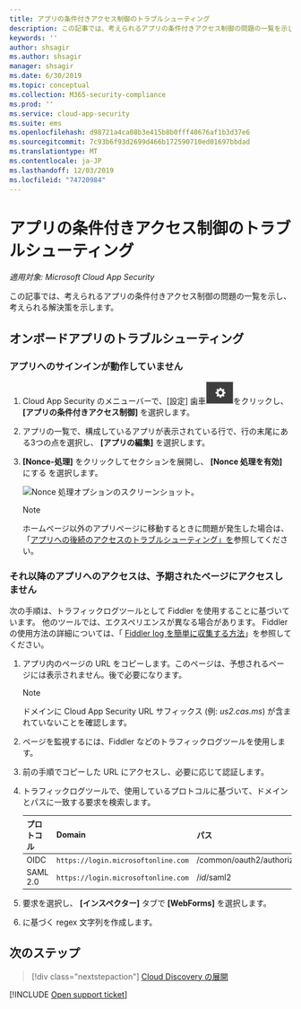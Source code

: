 ```yaml
---
title: アプリの条件付きアクセス制御のトラブルシューティング
description: この記事では、考えられるアプリの条件付きアクセス制御の問題の一覧を示し、考えられる解決策を示します。
keywords: ''
author: shsagir
ms.author: shsagir
manager: shsagir
ms.date: 6/30/2019
ms.topic: conceptual
ms.collection: M365-security-compliance
ms.prod: ''
ms.service: cloud-app-security
ms.suite: ems
ms.openlocfilehash: d98721a4ca08b3e415b8b0fff40676af1b3d37e6
ms.sourcegitcommit: 7c93b6f93d2699d466b172590710ed01697bbdad
ms.translationtype: MT
ms.contentlocale: ja-JP
ms.lasthandoff: 12/03/2019
ms.locfileid: "74720984"
---
```

# <a name="troubleshooting-conditional-access-app-control"></a>アプリの条件付きアクセス制御のトラブルシューティング

*適用対象: Microsoft Cloud App Security*

この記事では、考えられるアプリの条件付きアクセス制御の問題の一覧を示し、考えられる解決策を示します。

## <a name="troubleshooting-onboarded-apps"></a>オンボードアプリのトラブルシューティング

### <a name="the-sign-in-to-the-app-is-not-working"></a>アプリへのサインインが動作していません

1. Cloud App Security のメニューバーで、[設定] 歯車![設定アイコン](media/settings-icon.png "設定アイコン")をクリックし、 **[アプリの条件付きアクセス制御]** を選択します。
1. アプリの一覧で、構成しているアプリが表示されている行で、行の末尾にある3つの点を選択し、 **[アプリの編集]** を選択します。
1. **[Nonce-処理]** をクリックしてセクションを展開し、 **[Nonce 処理を有効]** にする を選択します。

    ![Nonce 処理オプションのスクリーンショット。](media/troubleshooing-nonce-handling.png)

    > [!NOTE]
    > ホームページ以外のアプリページに移動するときに問題が発生した場合は、「[アプリへの後続のアクセスのトラブルシューティング」を](#unexpected-page)参照してください。

### それ以降のアプリへのアクセスは、予期されたページにアクセスしません<a name="unexpected-page"></a>

次の手順は、トラフィックログツールとして Fiddler を使用することに基づいています。 他のツールでは、エクスペリエンスが異なる場合があります。 Fiddler の使用方法の詳細については、「 [Fiddler log を簡単に収集する方法](https://blogs.msdn.microsoft.com/maheshk/2016/05/03/easy-way-to-collect-fiddler-log-fiddlercap/)」を参照してください。

1. アプリ内のページの URL をコピーします。このページは、予想されるページには表示されません。後で必要になります。

    > [!NOTE]
    > ドメインに Cloud App Security URL サフィックス (例: *us2.cas.ms*) が含まれていないことを確認します。

1. ページを監視するには、Fiddler などのトラフィックログツールを使用します。
1. 前の手順でコピーした URL にアクセスし、必要に応じて認証します。
1. トラフィックログツールで、使用しているプロトコルに基づいて、ドメインとパスに一致する要求を検索します。

    | プロトコル | Domain | パス | 状態フィールド名 |
    | --- | --- | --- | --- |
    | OIDC | `https://login.microsoftonline.com` | /common/oauth2/authorize | state |
    | SAML 2.0 | `https://login.microsoftonline.com` | /*id*/saml2 | RelayState |

1. 要求を選択し、 **[インスペクター]** タブで **[WebForms]** を選択します。
1. に基づく regex 文字列を作成します。 

## <a name="next-steps"></a>次のステップ

> [!div class="nextstepaction"]
> [Cloud Discovery の展開](set-up-cloud-discovery.md)

[!INCLUDE [Open support ticket](includes/support.md)]
